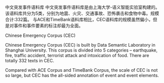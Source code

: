 中文突发事件语料库
中文突发事件语料库是由上海大学-语义智能实验室构建的。该语料库共分为5类，分别为地震、火灾、交通事故、恐怖袭击和食物中毒。规模合计:332篇。
与ACE和TimeBank语料库相比，CEC语料库的规模虽然偏小，但是对事件和事件要素的标注却最为全面。

Chinese Emergency Corpus (CEC)

Chinese Emergency Corpus (CEC) is built by Data Semantic Laboratory in Shanghai University. This corpus is divided into 5 categories – earthquake, fire, traffic accident, terrorist attack and intoxication of food. There are totally 332 texts in CEC.

Compared with ACE Corpus and TimeBank Corpus, the scale of CEC is not so large, but CEC has the all-sided annotation of event and event elements.
